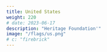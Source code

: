```yaml
---
title: United States
weight: 220
# date: 2023-06-17
description: "Heritage Foundation'"
image: "/flags/us.png"
# c: "firebrick"
---
```


